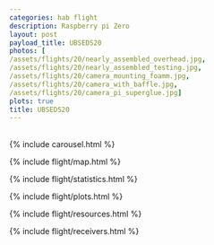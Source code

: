 ```yaml
---
categories: hab flight
description: Raspberry pi Zero
layout: post
payload_title: UBSEDS20
photos: [
/assets/flights/20/nearly_assembled_overhead.jpg,
/assets/flights/20/nearly_assembled_testing.jpg,
/assets/flights/20/camera_mounting_foamm.jpg,
/assets/flights/20/camera_with_baffle.jpg,
/assets/flights/20/camera_pi_superglue.jpg]
plots: true
title: UBSEDS20
---
```


<br/>
{% include carousel.html %}
<br/>

{% include flight/map.html %}

{% include flight/statistics.html %}

{% include flight/plots.html %}

{% include flight/resources.html %}

{% include flight/receivers.html %}
